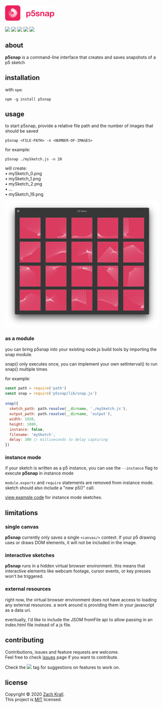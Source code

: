 <img src="./images/p5snap_logo.png" height="50px"/><br/><br/>
<img src="https://img.shields.io/npm/v/p5snap?color=DA3B5F&label=Version"/> <a href="https://github.com/zachkrall/p5snap/issues/"><img src="https://img.shields.io/github/issues/zachkrall/p5snap.svg" height="20px"/></a> <a href="https://npmjs.com/package/p5snap/"><img src="https://img.shields.io/npm/dy/p5snap"/></a>
<a href="https://github.com/zachkrall/p5snap/graphs/contributors"><img src="https://img.shields.io/github/contributors/zachkrall/p5snap"></a> <a href="http://newschool.edu"><img src="https://img.shields.io/badge/made%20at-The%20New%20School-E82E21.svg" height="20px"/></a>

## about

**p5snap** is a command-line interface that creates and saves snapshots of a p5 sketch

## installation

with `npm`:

```shell
npm -g install p5snap
```

## usage

to start p5snap, provide a relative file path and the number of images that should be saved

```shell
p5snap <FILE-PATH> -n <NUMBER-OF-IMAGES>
```

for example:

```shell
p5snap ./mySketch.js -n 20
```

will create:<br/>
• mySketch_0.png<br/>
• mySketch_1.png<br/>
• mySketch_2.png<br/>
• ...<br/>
• mySketch_19.png

![](./images/example.png)

### as a module

you can bring p5snap into your existing node.js build tools by importing the snap module.

snap() only executes once, you can implement your own setInterval() to run snap() multiple times

for example:

```javascript
const path = require('path')
const snap = require('p5snap/lib/snap.js')

snap({
  sketch_path: path.resolve(__dirname, './mySketch.js'),
  output_path: path.resolve(__dirname, 'output'),
  width: 1920,
  height: 1080,
  instance: false,
  filename: 'mySketch',
  delay: 300 // milliseconds to delay capturing
})
```

### instance mode

if your sketch is written as a p5 instance, you can use the `--instance` flag to execute **p5snap** in instance mode

`module.exports` and `require` statements are removed from instance mode. sketch should also include a "new p5()" call.

[view example code](./examples/instance.js) for instance mode sketches.

## limitations

### single canvas

**p5snap** currently only saves a single `<canvas/>` context. If your p5 drawing uses or draws DOM elements, it will not be included in the image.

### interactive sketches

**p5snap** runs in a hidden virtual browser environment. this means that interactive elements like webcam footage, cursor events, or key presses won't be triggered.

### external resources

right now, the virtual browser environment does not have access to loading any external resources. a work around is providing them in your javascript as a data uri.

eventually, I'd like to include the JSOM fromFile api to allow passing in an index.html file instead of a js file.

## contributing

Contributions, issues and feature requests are welcome.<br/>Feel free to check [issues](https://github.com/zachkrall/p5snap/issues/) page if you want to contribute.

Check the <a href="https://github.com/zachkrall/p5snap/issues?q=is%3Aissue+is%3Aopen+label%3A%22help+wanted%22"><img src="https://img.shields.io/github/labels/zachkrall/p5snap/help%20wanted"/></a> tag for suggestions on features to work on.

## license

Copyright © 2020 [Zach Krall](https://zachkrall.com).<br/>This project is [MIT](https://github.com/zachkrall/p5snap/blob/master/LICENSE) licensed.
